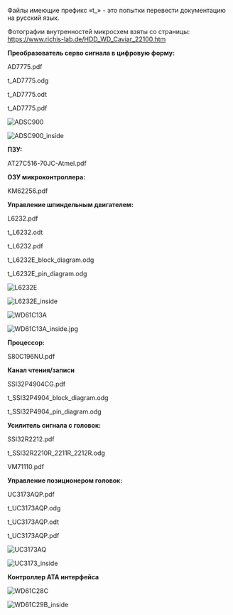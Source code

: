 Файлы имеющие префикс «t_» - это попытки перевести документацию на русский язык.

Фотографии внутренностей микросхем взяты со страницы: https://www.richis-lab.de/HDD_WD_Caviar_22100.htm

**Преобразователь серво сигнала в цифровую форму:**

AD7775.pdf

t_AD7775.odg

t_AD7775.odt

t_AD7775.pdf

![ADSC900](ADSC900.jpg)

![ADSC900_inside](ADSC900_inside.jpg)

**ПЗУ:**

AT27C516-70JC-Atmel.pdf

**ОЗУ микроконтроллера:**

KM62256.pdf

**Управление шпиндельным двигателем:**

L6232.pdf

t_L6232.odt

t_L6232.pdf

t_L6232E_block_diagram.odg

t_L6232E_pin_diagram.odg

![L6232E](L6232E.jpg)

![L6232E_inside](L6232E_inside.jpg)

![WD61C13A](WD61C13A.jpg)

![WD61C13A_inside.jpg](WD61C13A_inside.jpg)

**Процессор:**

S80C196NU.pdf

**Канал чтения/записи**

SSI32P4904CG.pdf

t_SSI32P4904_block_diagram.odg

t_SSI32P4904_pin_diagram.odg

**Усилитель сигнала с головок:**

SSI32R2212.pdf

t_SSI32R2210R_2211R_2212R.odg

VM71110.pdf

**Управление позиционером головок:**

UC3173AQP.pdf

t_UC3173AQP.odg

t_UC3173AQP.odt

t_UC3173AQP.pdf

![UC3173AQ](UC3173AQ.jpg)

![UC3173_inside](UC3173_inside.jpg)

**Контроллер ATA интерфейса**

![WD61C28C](WD61C28C.jpg)

![WD61C29B_inside](WD61C29B_inside.jpg)


